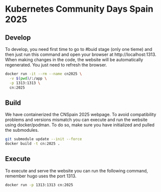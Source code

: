 # Kubernetes Community Days Spain 2025

## Develop

To develop, you need first time to go to #buid stage (only one tieme) and then just run this command and open your browser at http://localhost:1313. When making changes in the code, the website will be automatically regenerated. You just need to refresh the browser.

```bash
docker run -it --rm --name cn2025 \
  -v $(pwd)/:/app \
  -p 1313:1313 \
  cn:2025
```

## Build

We have containerized the CNSpain 2025 webpage. To avoid compatibility problems and versions mismatch you can execute and run the website using docker/podman. To do so, make sure you have initialized and pulled the submodules.

```bash
git submodule update --init --force
docker build -t cn:2025 .
```

## Execute

To execute and serve the website you can run the following command, remember hugo uses the port 1313.

```bash
docker run -p 1313:1313 cn:2025
```